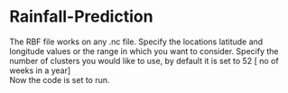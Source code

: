 # Rainfall-Prediction
The RBF file works on any .nc file.
Specify the locations latitude and longitude values or the range in which you want to consider.
Specify the number of clusters you would like to use, by default it is set to 52 [ no of weeks in a year]  
Now the code is set to run.

